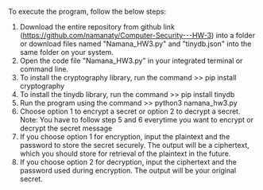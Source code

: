 
To execute the program, follow the below steps:

1. Download the entire repository from github link (https://github.com/namanaty/Computer-Security---HW-3) into a folder or download files named "Namana_HW3.py" and "tinydb.json" into the same folder on your system.
2. Open the code file "Namana_HW3.py" in your integrated terminal or command line.
3. To install the cryptography library, run the command >> pip install cryptography
4. To install the tinydb library, run the command >> pip install tinydb
5. Run the program using the command >> python3 namana_hw3.py
6. Choose option 1 to encrypt a secret or option 2 to decrypt a secret. 
Note: You have to follow step 5 and 6 everytime you want to encrypt or decrypt the secret message
7. If you choose option 1 for encryption, input the plaintext and the password to store the secret securely. The output will be a ciphertext, which you should store for retrieval of the plaintext in the future.
8. If you choose option 2 for decryption, input the ciphertext and the password used during encryption. The output will be your original secret.

